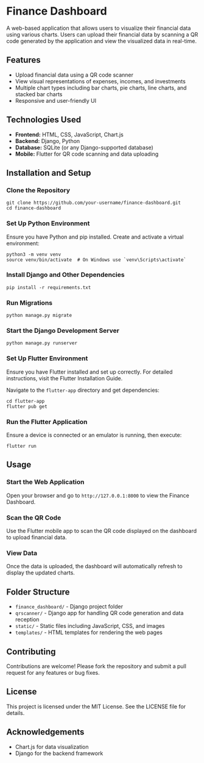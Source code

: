 # Finance Dashboard

A web-based application that allows users to visualize their financial data using various charts. Users can upload their financial data by scanning a QR code generated by the application and view the visualized data in real-time.

## Features

- Upload financial data using a QR code scanner
- View visual representations of expenses, incomes, and investments
- Multiple chart types including bar charts, pie charts, line charts, and stacked bar charts
- Responsive and user-friendly UI

## Technologies Used

- **Frontend:** HTML, CSS, JavaScript, Chart.js
- **Backend:** Django, Python
- **Database:** SQLite (or any Django-supported database)
- **Mobile:** Flutter for QR code scanning and data uploading

## Installation and Setup

### Clone the Repository

    git clone https://github.com/your-username/finance-dashboard.git
    cd finance-dashboard

### Set Up Python Environment

Ensure you have Python and pip installed. Create and activate a virtual environment:

    python3 -m venv venv
    source venv/bin/activate  # On Windows use `venv\Scripts\activate`

### Install Django and Other Dependencies

    pip install -r requirements.txt

### Run Migrations

    python manage.py migrate

### Start the Django Development Server

    python manage.py runserver

### Set Up Flutter Environment

Ensure you have Flutter installed and set up correctly. For detailed instructions, visit the Flutter Installation Guide.

Navigate to the `flutter-app` directory and get dependencies:

    cd flutter-app
    flutter pub get

### Run the Flutter Application

Ensure a device is connected or an emulator is running, then execute:

    flutter run

## Usage

### Start the Web Application

Open your browser and go to `http://127.0.0.1:8000` to view the Finance Dashboard.

### Scan the QR Code

Use the Flutter mobile app to scan the QR code displayed on the dashboard to upload financial data.

### View Data

Once the data is uploaded, the dashboard will automatically refresh to display the updated charts.

## Folder Structure

- `finance_dashboard/` - Django project folder
- `qrscanner/` - Django app for handling QR code generation and data reception
- `static/` - Static files including JavaScript, CSS, and images
- `templates/` - HTML templates for rendering the web pages

## Contributing

Contributions are welcome! Please fork the repository and submit a pull request for any features or bug fixes.

## License

This project is licensed under the MIT License. See the LICENSE file for details.

## Acknowledgements

- Chart.js for data visualization
- Django for the backend framework
